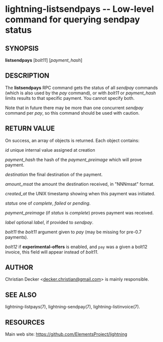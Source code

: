 lightning-listsendpays -- Low-level command for querying sendpay status
=======================================================================

SYNOPSIS
--------

**listsendpays** \[*bolt11*\] \[*payment\_hash*\]

DESCRIPTION
-----------

The **listsendpays** RPC command gets the status of all *sendpay*
commands (which is also used by the *pay* command), or with *bolt11* or
*payment\_hash* limits results to that specific payment. You cannot
specify both.

Note that in future there may be more than one concurrent *sendpay*
command per *pay*, so this command should be used with caution.

RETURN VALUE
------------

On success, an array of objects is returned. Each object contains:

 *id*
unique internal value assigned at creation

 *payment\_hash*
the hash of the *payment\_preimage* which will prove payment.

 *destination*
the final destination of the payment.

 *amount\_msat*
the amount the destination received, in "NNNmsat" format.

 *created\_at*
the UNIX timestamp showing when this payment was initiated.

 *status*
one of *complete*, *failed* or *pending*.

 *payment\_preimage*
(if *status* is *complete*) proves payment was received.

 *label*
optional *label*, if provided to *sendpay*.

 *bolt11*
the *bolt11* argument given to *pay* (may be missing for pre-0.7
payments).

 *bolt12*
if **experimental-offers** is enabled, and `pay` was a given a bolt12
invoice, this field will appear instead of *bolt11*.

AUTHOR
------

Christian Decker <<decker.christian@gmail.com>> is mainly
responsible.

SEE ALSO
--------

lightning-listpays(7), lightning-sendpay(7), lightning-listinvoice(7).

RESOURCES
---------

Main web site: <https://github.com/ElementsProject/lightning>

